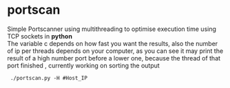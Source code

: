# portscan
Simple Portscanner using multithreading to optimise execution time using TCP sockets in <b> python</b> 
<br>The variable c depends on how fast you want the results, also the number of ip per threads depends on your computer, as you can see it may print the result of a high number port before a lower one, because the thread of that port finished , currently working on sorting the output
<br>
<pre><code> ./portscan.py -H #Host_IP
</code></pre>

~~~~~~~~~~~~~~~~~~~~~~~~~~~~~~~~~~~~ BY SALAH BADDOU ~~~~~~~~~~~~~~~~~~~~~~~~~~~~~~
